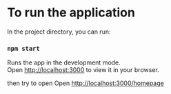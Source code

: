 # To run the application

In the project directory, you can run:

### `npm start`

Runs the app in the development mode.\
Open [http://localhost:3000](http://localhost:3000) to view it in your browser.

then try to open
Open [http://localhost:3000/homepage](http://localhost:3000/homepage)

